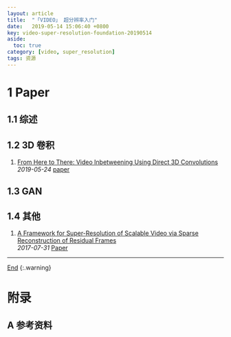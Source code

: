 ```yaml
---
layout: article
title:  "「VIDEO」 超分辨率入门"
date:   2019-05-14 15:06:40 +0800
key: video-super-resolution-foundation-20190514
aside:
  toc: true
category: [video, super_resolution]
tags: 资源
---
```


<!--more-->

# 1 Paper  
## 1.1 综述  

## 1.2 3D 卷积
1. [From Here to There: Video Inbetweening Using Direct 3D Convolutions](http://cn.arxiv.org/abs/1905.10240)   
*2019-05-24* [paper](https://arxiv.org/abs/1905.10240)   

## 1.3 GAN

## 1.4 其他
1. [A Framework for Super-Resolution of Scalable Video via Sparse Reconstruction of Residual Frames](http://cn.arxiv.org/abs/1707.09926)   
*2017-07-31* [Paper](https://arxiv.org/abs/1707.09926)   

-------------------  
 [End]()
{:.warning}  


# 附录
## A 参考资料
